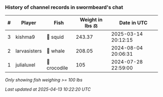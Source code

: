 ### History of channel records in swormbeard's chat
| # | Player | Fish | Weight in lbs ⚖️ | Date in UTC |
|-----|------|--------|-----------|---------|
| 3   | kishma9 | 🦑 squid | 243.37 | 2025-03-14 20:12:15 |
| 2   | larvasisters | 🐳 whale | 208.05 | 2024-08-04 20:06:31 |
| 1   | julialuxel | 🐊 crocodile | 105 | 2024-07-28 22:59:00 |

_Only showing fish weighing >= 100 lbs_

_Last updated at 2025-04-13 10:22:20 UTC_